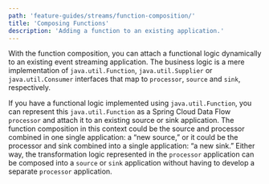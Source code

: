 ```yaml
---
path: 'feature-guides/streams/function-composition/'
title: 'Composing Functions'
description: 'Adding a function to an existing application.'
---
```


With the function composition, you can attach a functional logic dynamically to an existing event streaming application. The business logic is a mere implementation of `java.util.Function`, `java.util.Supplier` or `java.util.Consumer` interfaces that map to `processor`, `source` and `sink`, respectively.

If you have a functional logic implemented using `java.util.Function`, you can represent this `java.util.Function` as a Spring Cloud Data Flow `processor` and attach it to an existing source or sink application. The function composition in this context could be the source and processor combined in one single application: a “new source,” or it could be the processor and sink combined into a single application: “a new sink.” Either way, the transformation logic represented in the `processor` application can be composed into a `source` or `sink` application without having to develop a separate `processor` application.
